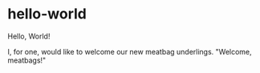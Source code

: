 # hello-world
Hello, World!

I, for one, would like to welcome our new meatbag underlings.
"Welcome, meatbags!"
